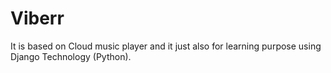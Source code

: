 # Viberr
It is based on Cloud music player and it just also for learning purpose using Django Technology (Python).
